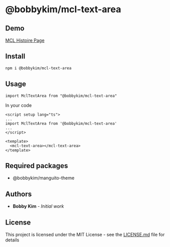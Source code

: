 # @bobbykim/mcl-text-area

## Demo

[MCL Histoire Page](https://manguito-component-library.vercel.app/story/src-stories-components-input-input-story-vue?variantId=src-stories-components-input-input-story-vue-1)

## Install

```sh
npm i @bobbykim/mcl-text-area
```

## Usage

`import MclTextArea from "@bobbykim/mcl-text-area"`

In your code

```vue
<script setup lang="ts">
...
import MclTextArea from '@bobbykim/mcl-text-area'
...
</script>

<template>
  <mcl-text-area></mcl-text-area>
</template>
```

## Required packages

- @bobbykim/manguito-theme

## Authors

- **Bobby Kim** - _Initial work_

## License

This project is licensed under the MIT License - see the [LICENSE.md](./LICENSE.md) file for details

